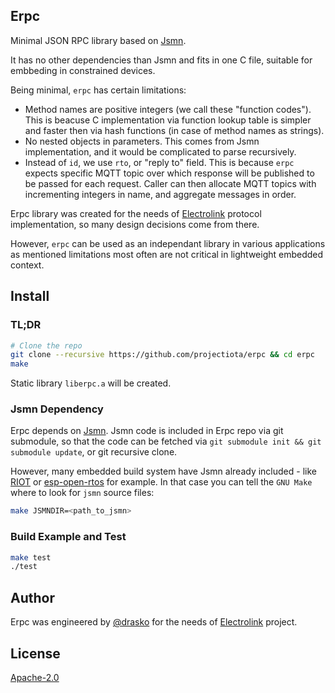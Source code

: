 ## Erpc
Minimal JSON RPC library based on [Jsmn](https://github.com/zserge/jsmn).

It has no other dependencies than Jsmn and fits in one C file, suitable for embbeding in constrained devices.

Being minimal, `erpc` has certain limitations:
- Method names are positive integers (we call these "function codes"). This is beacuse C implementation via function lookup table is simpler and faster then via hash functions (in case of method names as strings).
- No nested objects in parameters. This comes from Jsmn implementation, and it would be complicated to parse recursively.
- Instead of `id`, we use `rto`, or "reply to" field. This is because `erpc` expects specific MQTT topic over which response will be published to be passed for each request. Caller can then allocate MQTT topics with incrementing integers in name, and aggregate messages in order.

Erpc library was created for the needs of [Electrolink](https://github.com/projectiota/electrolink) protocol implementation, so many design decisions come from there.

However, `erpc` can be used as an independant library in various applications as mentioned limitations most often are not critical in lightweight embedded context.

## Install
### TL;DR
```bash
# Clone the repo
git clone --recursive https://github.com/projectiota/erpc && cd erpc
make
```
Static library `liberpc.a` will be created.

### Jsmn Dependency
Erpc depends on [Jsmn](https://github.com/zserge/jsmn). Jsmn code is included in Erpc repo via git submodule, so that the code can be fetched via `git submodule init && git submodule update`, or git recursive clone.

However, many embedded build system have Jsmn already included - like [RIOT](https://github.com/RIOT-OS/RIOT/tree/master/pkg/jsmn) or [esp-open-rtos](https://github.com/SuperHouse/esp-open-rtos/tree/master/extras/jsmn) for example. In that case you can tell the `GNU Make` where to look for `jsmn` source files:

```bash
make JSMNDIR=<path_to_jsmn>
```

### Build Example and Test
```bash
make test
./test
```
## Author
Erpc was engineered by [@drasko](https://github.com/drasko) for the needs of [Electrolink](https://github.com/projectiota/electrolink) project.

## License
[Apache-2.0](LICENSE)
